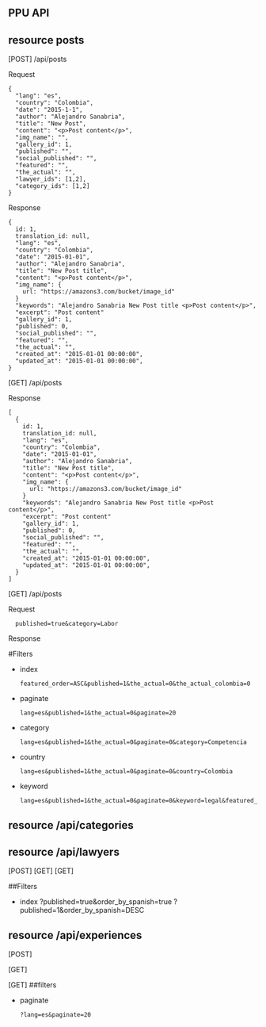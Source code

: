 ## PPU API

## resource posts
[POST] /api/posts

Request

    {
      "lang": "es",
      "country": "Colombia",
      "date": "2015-1-1",
      "author": "Alejandro Sanabria",
      "title": "New Post",
      "content": "<p>Post content</p>",
      "img_name": "",
      "gallery_id": 1,
      "published": "",
      "social_published": "",
      "featured": "",
      "the_actual": "",
      "lawyer_ids": [1,2],
      "category_ids": [1,2]
    }

Response

    {
      id: 1,
      translation_id: null,
      "lang": "es",
      "country": "Colombia",
      "date": "2015-01-01",
      "author": "Alejandro Sanabria",
      "title": "New Post title",
      "content": "<p>Post content</p>",
      "img_name": {
        url: "https://amazons3.com/bucket/image_id"
      }
      "keywords": "Alejandro Sanabria New Post title <p>Post content</p>",
      "excerpt": "Post content"
      "gallery_id": 1,
      "published": 0,
      "social_published": "",
      "featured": "",
      "the_actual": "",
      "created_at": "2015-01-01 00:00:00",
      "updated_at": "2015-01-01 00:00:00",
    }


[GET] /api/posts

Response

    [
      {
        id: 1,
        translation_id: null,
        "lang": "es",
        "country": "Colombia",
        "date": "2015-01-01",
        "author": "Alejandro Sanabria",
        "title": "New Post title",
        "content": "<p>Post content</p>",
        "img_name": {
          url: "https://amazons3.com/bucket/image_id"
        }
        "keywords": "Alejandro Sanabria New Post title <p>Post content</p>",
        "excerpt": "Post content"
        "gallery_id": 1,
        "published": 0,
        "social_published": "",
        "featured": "",
        "the_actual": "",
        "created_at": "2015-01-01 00:00:00",
        "updated_at": "2015-01-01 00:00:00",
      }
    ]

[GET] /api/posts

Request

      published=true&category=Labor


Response

#Filters

- index

      featured_order=ASC&published=1&the_actual=0&the_actual_colombia=0

- paginate

      lang=es&published=1&the_actual=0&paginate=20

- category

      lang=es&published=1&the_actual=0&paginate=0&category=Competencia


- country

      lang=es&published=1&the_actual=0&paginate=0&country=Colombia

- keyword

      lang=es&published=1&the_actual=0&paginate=0&keyword=legal&featured_order=1

## resource /api/categories


## resource /api/lawyers
[POST]
[GET]
[GET]

##Filters

- index
      ?published=true&order_by_spanish=true
      ?published=1&order_by_spanish=DESC

## resource /api/experiences
[POST]

[GET]

[GET]
##filters
- paginate


      ?lang=es&paginate=20
